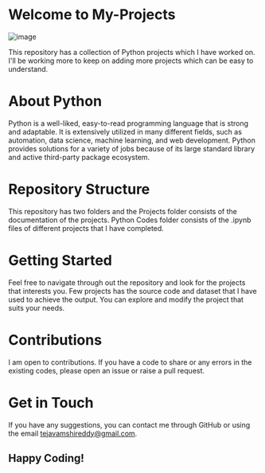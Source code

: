 # Welcome to My-Projects

![image](https://github.com/TejaVamshiS/My-Projects/assets/66815772/0a480920-7281-4f19-8af0-c6ee699aeae0)

This repository has a collection of Python projects which I have worked on. I'll be working more to keep on adding more projects which can be easy to understand.

# About Python
Python is a well-liked, easy-to-read programming language that is strong and adaptable. It is extensively utilized in many different fields, such as automation, data science, machine learning, and web development. Python provides solutions for a variety of jobs because of its large standard library and active third-party package ecosystem.

# Repository Structure
This repository has two folders and the Projects folder consists of the documentation of the projects. Python Codes folder consists of the .ipynb files of different projects that I have completed.

# Getting Started
Feel free to navigate through out the repository and look for the projects that interests you. Few projects has the source code and dataset that I have used to achieve the output. You can explore and modify the project that suits your needs.

# Contributions
I am open to contributions. If you have a code to share or any errors in the existing codes, please open an issue or raise a pull request.

# Get in Touch
If you have any suggestions, you can contact me through GitHub or using the email tejavamshireddy@gmail.com.

## Happy Coding!
